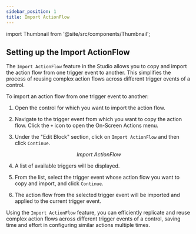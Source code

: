 ```yaml
---
sidebar_position: 1
title: Import ActionFlow
---
```

import Thumbnail from '@site/src/components/Thumbnail';

## Setting up the Import ActionFlow

The `Import ActionFlow` feature in the Studio allows you to copy and import the action flow from one trigger event to another. This simplifies the process of reusing complex action flows across different trigger events of a control.

To import an action flow from one trigger event to another:

1. Open the control for which you want to import the action flow.

2. Navigate to the trigger event from which you want to copy the action flow. Click the `+` icon to open the On-Screen Actions menu.

3. Under the "Edit Block" section, click on `Import ActionFlow` and then click `Continue`.

<figure>
<Thumbnail src="/img/reference/actionflow-blocks/import-actionflow/import-actionflow.png" alt="Import ActionFlow" />
<figcaption align='center'><i>Import ActionFlow</i></figcaption>
</figure>

4. A list of available triggers will be displayed.

5. From the list, select the trigger event whose action flow you want to copy and import, and click `Continue`.

<figure>
<Thumbnail src="/img/reference/actionflow-blocks/import-actionflow/actions.png" alt="Import ActionFlow" />
</figure>

6. The action flow from the selected trigger event will be imported and applied to the current trigger event.

Using the `Import ActionFlow` feature, you can efficiently replicate and reuse complex action flows across different trigger events of a control, saving time and effort in configuring similar actions multiple times.
